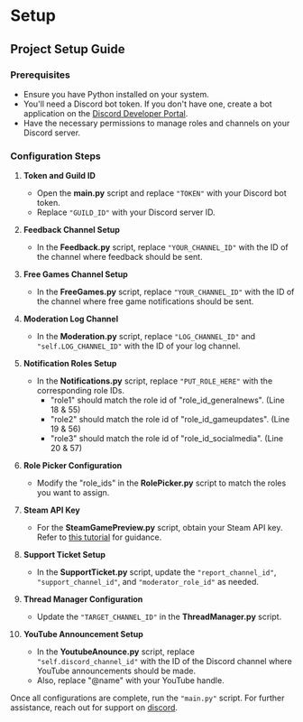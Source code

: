 # Setup

## Project Setup Guide

### Prerequisites
- Ensure you have Python installed on your system.
- You'll need a Discord bot token. If you don't have one, create a bot application on the [Discord Developer Portal](https://discord.com/developers/applications).
- Have the necessary permissions to manage roles and channels on your Discord server.

### Configuration Steps

1. **Token and Guild ID**
   - Open the **main.py** script and replace `"TOKEN"` with your Discord bot token.
   - Replace `"GUILD_ID"` with your Discord server ID.

2. **Feedback Channel Setup**
   - In the **Feedback.py** script, replace `"YOUR_CHANNEL_ID"` with the ID of the channel where feedback should be sent.

3. **Free Games Channel Setup**
   - In the **FreeGames.py** script, replace `"YOUR_CHANNEL_ID"` with the ID of the channel where free game notifications should be sent.

4. **Moderation Log Channel**
   - In the **Moderation.py** script, replace `"LOG_CHANNEL_ID"` and `"self.LOG_CHANNEL_ID"` with the ID of your log channel.

5. **Notification Roles Setup**
   - In the **Notifications.py** script, replace `"PUT_ROLE_HERE"` with the corresponding role IDs.
     - "role1" should match the role id of "role_id_generalnews". (Line 18 & 55)
     - "role2" should match the role id of "role_id_gameupdates". (Line 19 & 56)
     - "role3" should match the role id of "role_id_socialmedia". (Line 20 & 57)

6. **Role Picker Configuration**
   - Modify the "role_ids" in the **RolePicker.py** script to match the roles you want to assign.

7. **Steam API Key**
   - For the **SteamGamePreview.py** script, obtain your Steam API key. Refer to [this tutorial](https://www.youtube.com/watch?v=hBqQh5lyQBw) for guidance.

8. **Support Ticket Setup**
   - In the **SupportTicket.py** script, update the `"report_channel_id"`, `"support_channel_id"`, and `"moderator_role_id"` as needed.

9. **Thread Manager Configuration**
   - Update the `"TARGET_CHANNEL_ID"` in the **ThreadManager.py** script.

10. **YouTube Announcement Setup**
    - In the **YoutubeAnounce.py** script, replace `"self.discord_channel_id"` with the ID of the Discord channel where YouTube announcements should be made.
    - Also, replace "@name" with your YouTube handle.

Once all configurations are complete, run the `"main.py"` script. For further assistance, reach out for support on [discord](https://discord.gg/4xwf8F46Pd).

